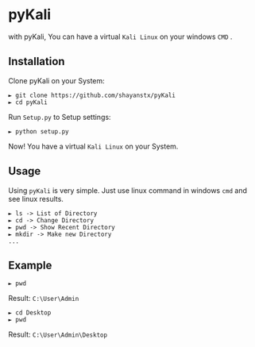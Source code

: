 # pyKali
with pyKali, You can have a virtual `Kali Linux` on your windows `CMD` .

## Installation
Clone pyKali on your System:
```
► git clone https://github.com/shayanstx/pyKali
► cd pyKali
```

Run `Setup.py` to Setup settings:
```
► python setup.py
```

Now! You have a virtual `Kali Linux` on your System.

## Usage
Using `pyKali` is very simple.
Just use linux command in windows `cmd` and see linux results.
```
► ls -> List of Directory
► cd -> Change Directory
► pwd -> Show Recent Directory
► mkdir -> Make new Directory
...
```

## Example
```
► pwd
```
 Result:
`C:\User\Admin`
```
► cd Desktop
► pwd
```
 Result:
`C:\User\Admin\Desktop`